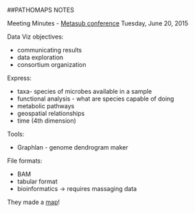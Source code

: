 ##PATHOMAPS NOTES

Meeting Minutes - [Metasub conference](http://www.metasub.org/)
Tuesday, June 20, 2015

Data Viz objectives:

* communicating results
* data exploration
* consortium organization

Express:

* taxa- species of microbes available in a sample
* functional analysis - what are species capable of doing
* metabolic pathways
* geospatial relationships
* time (4th dimension)

Tools:
* Graphlan - genome dendrogram maker

File formats:
* BAM
* tabular format
* bioinformatics -> requires massaging data

They made a [map](https://elizabeth-h.cartodb.com/viz/692199bc-161d-11e5-b2cd-0e5e07bb5d8a/public_map)!